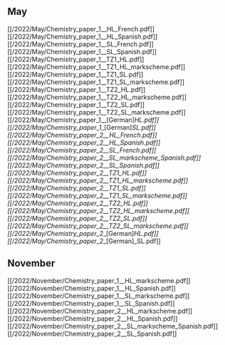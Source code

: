 
## May
[[/2022/May/Chemistry_paper_1__HL_French.pdf]]
[[/2022/May/Chemistry_paper_1__HL_Spanish.pdf]]
[[/2022/May/Chemistry_paper_1__SL_French.pdf]]
[[/2022/May/Chemistry_paper_1__SL_Spanish.pdf]]
[[/2022/May/Chemistry_paper_1__TZ1_HL.pdf]]
[[/2022/May/Chemistry_paper_1__TZ1_HL_markscheme.pdf]]
[[/2022/May/Chemistry_paper_1__TZ1_SL.pdf]]
[[/2022/May/Chemistry_paper_1__TZ1_SL_markscheme.pdf]]
[[/2022/May/Chemistry_paper_1__TZ2_HL.pdf]]
[[/2022/May/Chemistry_paper_1__TZ2_HL_markscheme.pdf]]
[[/2022/May/Chemistry_paper_1__TZ2_SL.pdf]]
[[/2022/May/Chemistry_paper_1__TZ2_SL_markscheme.pdf]]
[[/2022/May/Chemistry_paper_1__[German]_HL.pdf]]
[[/2022/May/Chemistry_paper_1__[German]_SL.pdf]]
[[/2022/May/Chemistry_paper_2__HL_French.pdf]]
[[/2022/May/Chemistry_paper_2__HL_Spanish.pdf]]
[[/2022/May/Chemistry_paper_2__SL_French.pdf]]
[[/2022/May/Chemistry_paper_2__SL_markscheme_Spanish.pdf]]
[[/2022/May/Chemistry_paper_2__SL_Spanish.pdf]]
[[/2022/May/Chemistry_paper_2__TZ1_HL.pdf]]
[[/2022/May/Chemistry_paper_2__TZ1_HL_markscheme.pdf]]
[[/2022/May/Chemistry_paper_2__TZ1_SL.pdf]]
[[/2022/May/Chemistry_paper_2__TZ1_SL_markscheme.pdf]]
[[/2022/May/Chemistry_paper_2__TZ2_HL.pdf]]
[[/2022/May/Chemistry_paper_2__TZ2_HL_markscheme.pdf]]
[[/2022/May/Chemistry_paper_2__TZ2_SL.pdf]]
[[/2022/May/Chemistry_paper_2__TZ2_SL_markscheme.pdf]]
[[/2022/May/Chemistry_paper_2__[German]_HL.pdf]]
[[/2022/May/Chemistry_paper_2__[German]_SL.pdf]]

## November
[[/2022/November/Chemistry_paper_1__HL_markscheme.pdf]]
[[/2022/November/Chemistry_paper_1__HL_Spanish.pdf]]
[[/2022/November/Chemistry_paper_1__SL_markscheme.pdf]]
[[/2022/November/Chemistry_paper_1__SL_Spanish.pdf]]
[[/2022/November/Chemistry_paper_2__HL_markscheme.pdf]]
[[/2022/November/Chemistry_paper_2__HL_Spanish.pdf]]
[[/2022/November/Chemistry_paper_2__SL_markscheme_Spanish.pdf]]
[[/2022/November/Chemistry_paper_2__SL_Spanish.pdf]]
